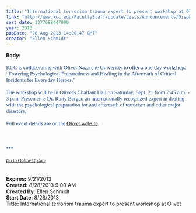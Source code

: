 ```yaml
---
title: "International terrorism trauma expert to present workshop at Olivet"
link: "http://www.kcc.edu/FacultyStaff/update/Lists/Announcements/DispForm.aspx?ID=1218"
sort_date: 1377698447000
year: 2013
pubDate: "28 Aug 2013 14:00:47 GMT"
creator: "Ellen Schmidt"
---
```


<div><b>Body:</b> <div class="ExternalClass178DB89969CE4B5FA5693805BB603BAA"><div> </div>
<div><span style="font-family:'Calibri','sans-serif';color:#1f497d;font-size:11pt">KCC is collaborating with Olivet Nazarene Univeristy to offer a one-day workshop, “Fostering Psychological Preparedness and Healing in the Aftermath of Critical Incidents for Everyday Heroes.”</span></div>
<div><span style="font-family:'Calibri','sans-serif';color:#1f497d;font-size:11pt"></span> </div>
<div><span style="font-family:'Calibri','sans-serif';color:#1f497d;font-size:11pt">The workshop will be in Olivet's Chalfant Hall on Saturday, Sept. 21 from 7:45 a.m. - 3 p.m. Presenter is Dr. Rony Berger, an internationally recognized expert in dealing with the psychological preparation for and aftermath of terrorism and other major disasters. </span></div>
<div><span style="font-family:'Calibri','sans-serif';color:#1f497d;font-size:11pt"></span> </div>
<div><span style="font-family:'Calibri','sans-serif';color:#1f497d;font-size:11pt">Full event details are on the <a href="http://www.olivet.edu/News/2013/International_terrorism_trauma_expert_to_present_workshop_at_Olivet.aspx#.UhzBMBusi-1">Olivet website</a>.</span></div>
<div><span style="font-family:'Calibri','sans-serif';color:#1f497d;font-size:11pt"></span> </div>
<div><span style="font-family:'Calibri','sans-serif';color:#1f497d;font-size:11pt"></span> </div>
<div><span style="font-family:'Calibri','sans-serif';color:#1f497d;font-size:11pt"></span> </div>
<div><span style="font-family:'Calibri','sans-serif';color:#1f497d;font-size:11pt">
<div><font size="2">***</font></div>
<div><font size="2"></font> </div>
<div><font size="2"></font></div>
<div><font size="2"><a href="/FacultyStaff/update/Pages/dailyupdate.aspx">Go to Online Update</a></font></div>
<div><font size="2"></font></div></span></div>
<div><span style="font-family:'Calibri','sans-serif';color:#1f497d;font-size:11pt"></span> </div>
<div><span style="font-family:'Calibri','sans-serif';color:#1f497d;font-size:11pt"></span><span style="font-family:'Calibri','sans-serif';color:#1f497d;font-size:11pt"> </div></span></div></div>
<div><b>Expires:</b> 9/21/2013</div>
<div><b>Created:</b> 8/28/2013 9:00 AM</div>
<div><b>Created By:</b> Ellen Schmidt</div>
<div><b>Start Date:</b> 8/28/2013</div>
<div><b>Title:</b> International terrorism trauma expert to present workshop at Olivet</div>
